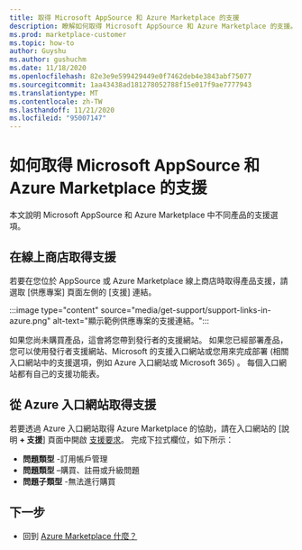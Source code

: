 ```yaml
---
title: 取得 Microsoft AppSource 和 Azure Marketplace 的支援
description: 瞭解如何取得 Microsoft AppSource 和 Azure Marketplace 的支援。
ms.prod: marketplace-customer
ms.topic: how-to
author: Guyshu
ms.author: gushuchm
ms.date: 11/18/2020
ms.openlocfilehash: 82e3e9e599429449e0f7462deb4e3843abf75077
ms.sourcegitcommit: 1aa43438ad181278052788f15e017f9ae7777943
ms.translationtype: MT
ms.contentlocale: zh-TW
ms.lasthandoff: 11/21/2020
ms.locfileid: "95007147"
---
```

# <a name="how-to-get-support-for-microsoft-appsource-and-azure-marketplace"></a>如何取得 Microsoft AppSource 和 Azure Marketplace 的支援

本文說明 Microsoft AppSource 和 Azure Marketplace 中不同產品的支援選項。 

## <a name="get-support-in-an-online-store"></a>在線上商店取得支援

若要在您位於 AppSource 或 Azure Marketplace 線上商店時取得產品支援，請選取 [供應專案] 頁面左側的 [支援] 連結。 

:::image type="content" source="media/get-support/support-links-in-azure.png" alt-text="顯示範例供應專案的支援連結。":::

如果您尚未購買產品，這會將您帶到發行者的支援網站。 如果您已經部署產品，您可以使用發行者支援網站、Microsoft 的支援入口網站或您用來完成部署 (相關入口網站中的支援選項，例如 Azure 入口網站或 Microsoft 365) 。 每個入口網站都有自己的支援功能表。

## <a name="get-support-from-the-azure-portal"></a>從 Azure 入口網站取得支援

若要透過 Azure 入口網站取得 Azure Marketplace 的協助，請在入口網站的 [說明 **+ 支援**] 頁面中開啟 [支援要求](https://portal.azure.com/#blade/Microsoft_Azure_Support/HelpAndSupportBlade/newsupportrequest)。 完成下拉式欄位，如下所示：

- **問題類型** -訂用帳戶管理
- **問題類型** –購買、註冊或升級問題
- **問題子類型** -無法進行購買

## <a name="next-steps"></a>下一步

- 回到 [Azure Marketplace 什麼？](azure-marketplace-overview.md)
